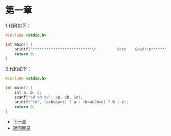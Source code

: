 # 第一章

1.代码如下：
```c
#include <stdio.h>

int main() {
    printf("**************************\n         Very    Good!\n**************************\n");
    return 0;
}
```

2.代码如下：
```c
#include <stdio.h>

int main() {
    int a, b, c;
    scanf("%d %d %d", &a, &b, &c);
    printf("%d", (a>b&&a>c) ? a : (b>a&&b>c) ? b : c);
    return 0;
}
```

- [下一章](/Chapter2.md)
- [返回目录](/README.md)
